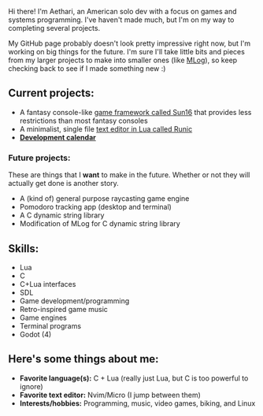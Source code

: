 Hi there! I'm Aethari, an American solo dev with a focus on games and systems programming. I've haven't made much, but I'm on my way to completing
several projects.

My GitHub page probably doesn't look pretty impressive right now, but I'm working on big things for the future. I'm sure I'll take little bits and
pieces from my larger projects to make into smaller ones (like [MLog](https://github.com/Aethari/MLog)), so keep checking back to see if I made 
something new :)

## Current projects:
- A fantasy console-like [game framework called Sun16](https://github.com/Aethari/Sun16) that provides less restrictions than most fantasy consoles
- A minimalist, single file [text editor in Lua called Runic](https://github.com/Aethari/Runic)
- **[Development calendar](Calendar.md)**

### Future projects:
These are things that I **want** to make in the future. Whether or not they will actually get done is another story.
- A (kind of) general purpose raycasting game engine
- Pomodoro tracking app (desktop and terminal)
- A C dynamic string library
- Modification of MLog for C dynamic string library

## Skills:
- Lua
- C
- C+Lua interfaces
- SDL
- Game development/programming
- Retro-inspired game music
- Game engines
- Terminal programs
- Godot (4)

## Here's some things about me:
- **Favorite language(s):** C + Lua (really just Lua, but C is too powerful to ignore)
- **Favorite text editor:** Nvim/Micro (I jump between them)
- **Interests/hobbies:** Programming, music, video games, biking, and Linux
